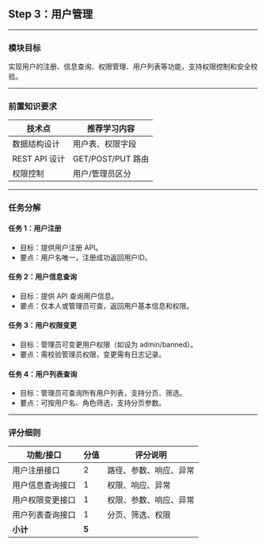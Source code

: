 ## Step 3：用户管理

---

### 模块目标

实现用户的注册、信息查询、权限管理、用户列表等功能，支持权限控制和安全校验。

---

### 前置知识要求

| 技术点         | 推荐学习内容           |
| -------------- | ---------------------- |
| 数据结构设计   | 用户表、权限字段       |
| REST API 设计  | GET/POST/PUT 路由      |
| 权限控制       | 用户/管理员区分        |

---

### 任务分解

#### 任务 1：用户注册
- 目标：提供用户注册 API。
- 要点：用户名唯一，注册成功返回用户ID。

#### 任务 2：用户信息查询
- 目标：提供 API 查询用户信息。
- 要点：仅本人或管理员可查，返回用户基本信息和权限。

#### 任务 3：用户权限变更
- 目标：管理员可变更用户权限（如设为 admin/banned）。
- 要点：需校验管理员权限，变更需有日志记录。

#### 任务 4：用户列表查询
- 目标：管理员可查询所有用户列表，支持分页、筛选。
- 要点：可按用户名、角色筛选，支持分页参数。

---

### 评分细则

| 功能/接口                | 分值 | 评分说明                         |
|--------------------------|------|----------------------------------|
| 用户注册接口             | 2    | 路径、参数、响应、异常            |
| 用户信息查询接口         | 1    | 权限、响应、异常                  |
| 用户权限变更接口         | 1    | 权限、参数、响应、异常            |
| 用户列表查询接口         | 1    | 分页、筛选、权限                  |
| **小计**                 | **5**|                                  |